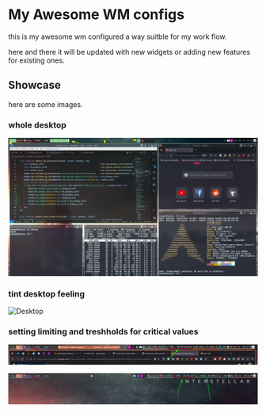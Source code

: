 # My Awesome WM configs

this is my awesome wm configured a way suitble for my work flow.

here and there it will be updated with new widgets or adding new features for existing ones.

## Showcase

here are some images.

### whole desktop

![Desktop](imgs/desktop.png)

### tint desktop feeling

![Desktop](imgs/tint.gif)

### setting limiting and treshholds for critical values

![Desktop](imgs/limits.png)

![Desktop](imgs/limits2.png)
